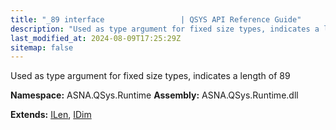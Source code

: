 ```yaml
---
title: "_89 interface                 | QSYS API Reference Guide"
description: "Used as type argument for fixed size types, indicates a length of 89  "
last_modified_at: 2024-08-09T17:25:29Z
sitemap: false
---
```


Used as type argument for fixed size types, indicates a length of 89 

**Namespace:** ASNA.QSys.Runtime
**Assembly:** ASNA.QSys.Runtime.dll

**Extends:** [ILen](/reference/runtime/qsys-runtime/i-len.html), [IDim](/reference/runtime/qsys-runtime/i-dim.html)
<br>
<br>
